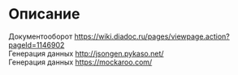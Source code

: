 # Описание

Документооборот https://wiki.diadoc.ru/pages/viewpage.action?pageId=1146902    
Генерация данных http://jsongen.pykaso.net/   
Генерация данных https://mockaroo.com/   


